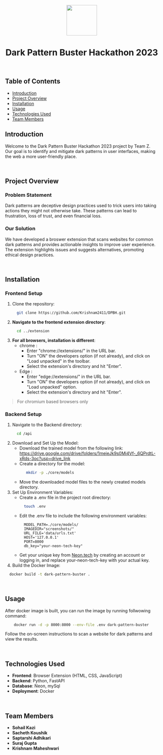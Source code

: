<div align="center">
  <img height="100px" src="https://github.com/Krishnam2411/DPBH/assets/124492864/0d0e82ab-e14a-4e3b-b4c9-7e20a8a0828d"/>
  <h1>Dark Pattern Buster Hackathon 2023</h1>
</div>
<br>

## Table of Contents

- [Introduction](#introduction)
- [Project Overview](#project-overview)
- [Installation](#installation)
- [Usage](#usage)
- [Technologies Used](#technologies-used)
- [Team Members](#team-members)

## Introduction

Welcome to the Dark Pattern Buster Hackathon 2023 project by Team Z. Our goal is to identify and mitigate dark patterns in user interfaces, making the web a more user-friendly place.

<br>

## Project Overview

### Problem Statement

Dark patterns are deceptive design practices used to trick users into taking actions they might not otherwise take. These patterns can lead to frustration, loss of trust, and even financial loss.

### Our Solution

We have developed a broswer extension that scans websites for common dark patterns and provides actionable insights to improve user experience. The extension highlights issues and suggests alternatives, promoting ethical design practices.

<br>

## Installation

### Frontend Setup
1. Clone the repository:
    ```bash
      git clone https://github.com/Krishnam2411/DPBH.git
    ```
2. **Navigate to the frontend extension directory**:
    ```bash
      cd ../extension
    ```
3. **For all browsers, installation is different**:
    - chrome :
      - Enter "chrome://extensions/" in the URL bar.
      - Turn "ON" the developers option (if not already), and click on "Load unpacked" in the toolbar.
      - Select the extension's directory and hit "Enter".
    - Edge :
      - Enter "edge://extensions/" in the URL bar.
      - Turn "ON" the developers option (if not already), and click on "Load unpacked" option.
      - Select the extension's directory and hit "Enter".
> For chromium based browsers only

### Backend Setup
1. Navigate to the Backend directory:
    ```bash
      cd /api
    ```
2. Download and Set Up the Model:
     - Download the trained model from the following link:
       https://drive.google.com/drive/folders/1meieJk9s0Mi4Vf-_6QPrdtL-xRds-3oc?usp=drive_link
     - Create a directory for the model:
       ```bash
          mkdir -p ./core/models
       ```
     - Move the downloaded model files to the newly created models directory.
3. Set Up Environment Variables:
     - Create a .env file in the project root directory:
       ```bash
         touch .env
       ```
     - Edit the .env file to include the following environment variables:
       ```env
         MODEL_PATH=./core/models/
         IMAGEDIR="screenshots/"
         URL_FILE='data/urls.txt'
         HOST='127.0.0.1'
         PORT=8000
         db_key="your-neon-tech-key"
       ```
      - Get your unique key from [Neon.tech](https://neon.tech/) by creating an account or logging in, and replace your-neon-tech-key with your actual key.
4. Build the Docker Image:
  ```bash
    docker build -t dark-pattern-buster .
  ```

<br>

## Usage

After docker image is built, you can run the image by running follwowing command:
  ```bash
      docker run -d -p 8000:8000 --env-file .env dark-pattern-buster
  ``` 

Follow the on-screen instructions to scan a website for dark patterns and view the results.

<br>

## Technologies Used
  - **Frontend**: Browser Extension (HTML, CSS, JavaScript)
  - **Backend**: Python, FastAPI
  - **Database**: Neon, mySql
  - **Deployment**: Docker

<br>

## Team Members
  - **Sohail Kazi**
  - **Sacheth Koushik**
  - **Saptarshi Adhikari**
  - **Suraj Gupta**
  - **Krishnam Maheshwari**
